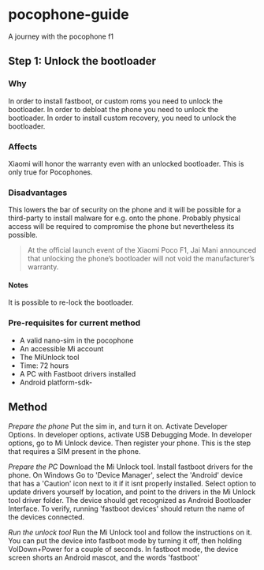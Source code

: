 # pocophone-guide
A journey with the pocophone f1

## Step 1: Unlock the bootloader

### Why
In order to install fastboot, or custom roms you need to unlock the bootloader.
In order to debloat the phone you need to unlock the bootloader.
In order to install custom recovery, you need to unlock the bootloader.

### Affects
Xiaomi will honor the warranty even with an unlocked bootloader. This is only true for Pocophones.

### Disadvantages
This lowers the bar of security on the phone and it will be possible for a third-party to install malware for e.g. onto the phone. Probably physical access will be required to compromise the phone but nevertheless its possible.

> At the official launch event of the Xiaomi Poco F1, Jai Mani announced that unlocking the phone’s bootloader will not void the manufacturer’s warranty.

#### Notes 
It is possible to re-lock the bootloader.

### Pre-requisites for current method
- A valid nano-sim in the pocophone
- An accessible Mi account
- The MiUnlock tool
- Time: 72 hours
- A PC with Fastboot drivers installed
- Android platform-sdk-

## Method
*Prepare the phone*
Put the sim in, and turn it on.
Activate Developer Options.
In developer options, activate USB Debugging Mode.
In developer options, go to Mi Unlock device. Then register your phone. This is the step that requires a SIM present in the phone.

*Prepare the PC*
Download the Mi Unlock tool. 
Install fastboot drivers for the phone. On Windows Go to 'Device Manager', select the 'Android' device that has a 'Caution' icon next to it if it isnt properly installed. Select option to update drivers yourself by location, and point to the drivers in the Mi Unlock tool driver folder. The device should get recognized as Android Bootloader Interface. To verify, running 'fastboot devices' should return the name of the devices connected.

*Run the unlock tool*
Run the Mi Unlock tool and follow the instructions on it.
You can put the device into fastboot mode by turning it off, then holding VolDown+Power for a couple of seconds. In fastboot mode, the device screen shorts an Android mascot, and the words 'fastboot'
